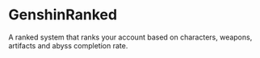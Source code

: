 # GenshinRanked
A ranked system that ranks your account based on characters, weapons, artifacts and abyss completion rate. 
